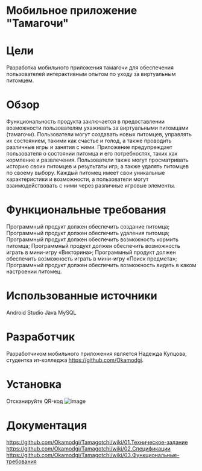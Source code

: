 # __Мобильное приложение "Тамагочи"__
# __Цели__
Разработка мобильного приложения тамагочи для обеспечения пользователей интерактивным опытом по уходу за виртуальным питомцем.

# __Обзор__
Функциональность продукта заключается в предоставлении возможности пользователям ухаживать за виртуальными питомцами (тамагочи). Пользователи могут создавать новых питомцев, управлять их состоянием, такими как счастье и голод, а также проводить различные игры и занятия с ними. Приложение предупреждает пользователя о состоянии питомца и его потребностях, таких как кормление и развлечения. Пользователи также могут просматривать историю своих питомцев и результаты игр, а также удалять питомцев по своему выбору. Каждый питомец имеет свои уникальные характеристики и возможности, а пользователи могут взаимодействовать с ними через различные игровые элементы.

# __Функциональные требования__
Программный продукт должен обеспечить создание питомца;
Программный продукт должен обеспечить удаления питомца;
Программный продукт должен обеспечить возможность кормить питомца;
Программный продукт должен обеспечить возможность играть в мини-игру «Викторина»;
Программный продукт должен обеспечить возможность играть в мини-игру «Поиск предмета»;
Программный продукт должен обеспечить возможность видеть в каком настроении питомец.

# __Использованные источники__
Android Studio
Java
MySQL

# __Разработчик__
Разработчиком мобильного приложения является Надежда Купцова, студентка ит-колледжа https://github.com/Okamodgi.

# __Установка__
Отсканируйте QR-код
![image](https://github.com/Okamodgi/Tamagotchi/assets/123985263/1f339b4e-0702-491a-a223-f816dd2b44ea)

# __Документация__
https://github.com/Okamodgi/Tamagotchi/wiki/01.Техническое-задание
https://github.com/Okamodgi/Tamagotchi/wiki/02.Спецификации
https://github.com/Okamodgi/Tamagotchi/wiki/03.Функциональные-требования
